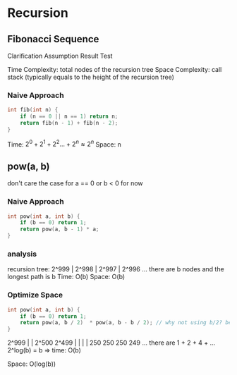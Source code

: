 # Recursion

## Fibonacci Sequence

Clarification
Assumption
Result
Test

Time Complexity: total nodes of the recursion tree
Space Complexity: call stack (typically equals to the height of the recursion tree)

### Naive Approach

```c
int fib(int n) {
    if (n == 0 || n == 1) return n;
    return fib(n - 1) + fib(n - 2);
}
```

Time: $2^0+2^1+2^2...+2^n \approx 2^n$
Space: n

## pow(a, b)

don't care the case for a == 0 or b < 0 for now

### Naive Approach

```c
int pow(int a, int b) {
    if (b == 0) return 1;
    return pow(a, b - 1) * a;
}
```

### analysis

recursion tree:
2^999
|
2^998
|
2^997
|
2^996
...
there are b nodes and the longest path is b
Time: O(b)
Space: O(b)

### Optimize Space

```c
int pow(int a, int b) {
    if (b == 0) return 1;
    return pow(a, b / 2)  * pow(a, b - b / 2); // why not using b/2? because 3/2 = 1.5 = 1
}
```

2^999
 | |
 2^500 2^499
 | | | |
 250 250 250 249
 ...
 there are 1 + 2 + 4 + ... 2^log(b) = b =\> time: O(b)

Space: O(log(b))



 